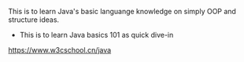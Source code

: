 This is to learn Java's basic languange knowledge on simply OOP and structure ideas. 

* This is to learn Java basics 101 as quick dive-in

https://www.w3cschool.cn/java
